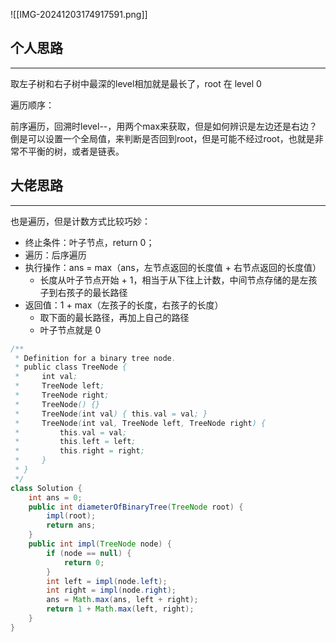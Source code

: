 ![[IMG-20241203174917591.png]]

## 个人思路
---
取左子树和右子树中最深的level相加就是最长了，root 在 level 0

遍历顺序：

前序遍历，回溯时level--，用两个max来获取，但是如何辨识是左边还是右边？倒是可以设置一个全局值，来判断是否回到root，但是可能不经过root，也就是非常不平衡的树，或者是链表。

## 大佬思路
---
也是遍历，但是计数方式比较巧妙：
- 终止条件：叶子节点，return 0；
- 遍历：后序遍历
- 执行操作：ans = max（ans，左节点返回的长度值 + 右节点返回的长度值）
	- 长度从叶子节点开始 + 1，相当于从下往上计数，中间节点存储的是左孩子到右孩子的最长路径
- 返回值：1 + max（左孩子的长度，右孩子的长度）
	- 取下面的最长路径，再加上自己的路径
	- 叶子节点就是 0 

```JAVA
/**
 * Definition for a binary tree node.
 * public class TreeNode {
 *     int val;
 *     TreeNode left;
 *     TreeNode right;
 *     TreeNode() {}
 *     TreeNode(int val) { this.val = val; }
 *     TreeNode(int val, TreeNode left, TreeNode right) {
 *         this.val = val;
 *         this.left = left;
 *         this.right = right;
 *     }
 * }
 */
class Solution {
    int ans = 0;
    public int diameterOfBinaryTree(TreeNode root) {
        impl(root);
        return ans;
    }
    public int impl(TreeNode node) {
        if (node == null) {
            return 0;
        }
        int left = impl(node.left);
        int right = impl(node.right);
        ans = Math.max(ans, left + right);
        return 1 + Math.max(left, right);
    }
}
```